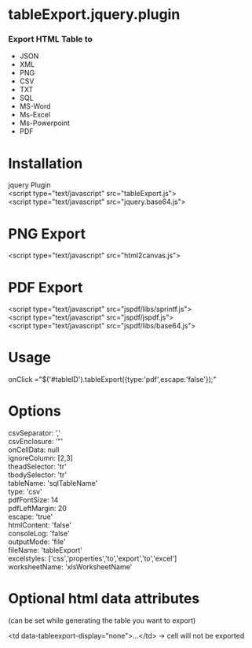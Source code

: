 tableExport.jquery.plugin
=========================

<h3>Export HTML Table to</h3>
<ul>
<li> JSON
<li> XML
<li> PNG
<li> CSV
<li> TXT
<li> SQL
<li> MS-Word
<li> Ms-Excel
<li> Ms-Powerpoint
<li> PDF
</ul>

Installation
============
jquery Plugin<BR>
&lt;script type="text/javascript" src="tableExport.js"><BR>
&lt;script type="text/javascript" src="jquery.base64.js"><BR>

PNG Export
==========
&lt;script type="text/javascript" src="html2canvas.js">

PDF Export
==========
&lt;script type="text/javascript" src="jspdf/libs/sprintf.js"><BR>
&lt;script type="text/javascript" src="jspdf/jspdf.js"><BR>
&lt;script type="text/javascript" src="jspdf/libs/base64.js"><BR>

Usage
======
onClick ="$('#tableID').tableExport({type:'pdf',escape:'false'});"<BR>

Options
=======
csvSeparator: ','<BR>
csvEnclosure: '"'<BR>
onCellData: null<BR>
ignoreColumn: [2,3]<BR>
theadSelector: 'tr'<BR>
tbodySelector: 'tr'<BR>
tableName: 'sqlTableName'<BR>
type: 'csv'<BR>
pdfFontSize: 14<BR>
pdfLeftMargin: 20<BR>
escape: 'true'<BR>
htmlContent: 'false'<BR>
consoleLog: 'false'<BR>
outputMode: 'file'<BR>
fileName: 'tableExport'<BR>
excelstyles: ['css','properties','to','export','to','excel']<BR>
worksheetName: 'xlsWorksheetName'<BR>

Optional html data attributes 
=============================
(can be set while generating the table you want to export)

&lt;td data-tableexport-display="none">...&lt;/td> -> cell will not be exported